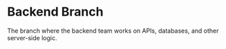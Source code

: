# Backend Branch

The branch where the backend team works on APIs, databases, and other server-side logic.
